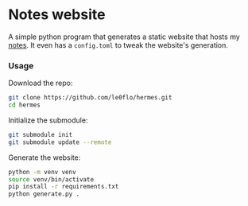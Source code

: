 # Notes website

A simple python program that generates a static website that hosts my [notes](https://github.com/le0flo/appunti).
It even has a `config.toml` to tweak the website's generation.

### Usage

Download the repo:

```sh
git clone https://github.com/le0flo/hermes.git
cd hermes
```

Initialize the submodule:

```sh
git submodule init
git submodule update --remote
```

Generate the website:

```sh
python -m venv venv
source venv/bin/activate
pip install -r requirements.txt
python generate.py .
```
